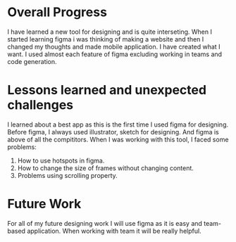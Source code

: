 
# Overall Progress

I have learned a new tool for designing and is quite interseting. When I started learning figma i was thinking of making a website and then I changed my thoughts and made mobile application. I have created what I want. I used almost each feature of figma excluding working in teams and code generation.

# Lessons learned and unexpected challenges

I learned about a best app as this is the first time I used figma for designing. Before figma, I always used illustrator, sketch for designing. And figma is above of all the compititors. When I was working with this tool, I faced some problems:
1. How to use hotspots in figma.
2. How to change the size of frames without changing content.
3. Problems using scrolling property.

# Future Work

For all of my future designing work I will use figma as it is easy and team-based application. When working with team it will be really helpful.
